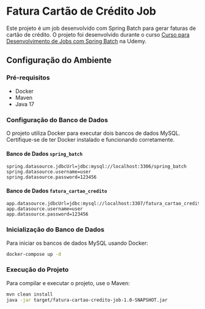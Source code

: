 # Fatura Cartão de Crédito Job

Este projeto é um job desenvolvido com Spring Batch para gerar faturas de cartão de crédito.
O projeto foi desenvolvido durante o curso [Curso para Desenvolvimento de Jobs com Spring Batch](https://www.udemy.com/course/curso-para-desenvolvimento-de-jobs-com-spring-batch/) na Udemy.

## Configuração do Ambiente

### Pré-requisitos

- Docker
- Maven
- Java 17

### Configuração do Banco de Dados

O projeto utiliza Docker para executar dois bancos de dados MySQL. Certifique-se de ter Docker instalado e funcionando corretamente.

#### Banco de Dados `spring_batch`

```properties
spring.datasource.jdbcUrl=jdbc:mysql://localhost:3306/spring_batch
spring.datasource.username=user
spring.datasource.password=123456
```

#### Banco de Dados `fatura_cartao_credito`

```properties
app.datasource.jdbcUrl=jdbc:mysql://localhost:3307/fatura_cartao_credito
app.datasource.username=user
app.datasource.password=123456
```

### Inicialização do Banco de Dados

Para iniciar os bancos de dados MySQL usando Docker:

```bash
docker-compose up -d
```

### Execução do Projeto

Para compilar e executar o projeto, use o Maven:

```bash
mvn clean install
java -jar target/fatura-cartao-credito-job-1.0-SNAPSHOT.jar
```
